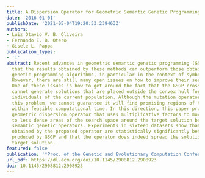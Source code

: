 ```yaml
---
title: A Dispersion Operator for Geometric Semantic Genetic Programming
date: '2016-01-01'
publishDate: '2021-05-04T19:20:53.239463Z'
authors:
- Luiz Otavio V. B. Oliveira
- Fernando E. B. Otero
- Gisele L. Pappa
publication_types:
- '1'
abstract: Recent advances in geometric semantic genetic programming (GSGP) have shown
  that the results obtained by these methods can outperform those obtained by classical
  genetic programming algorithms, in particular in the context of symbolic regression.
  However, there are still many open issues on how to improve their search mechanism.
  One of these issues is how to get around the fact that the GSGP crossover operator
  cannot generate solutions that are placed outside the convex hull formed by the
  individuals of the current population. Although the mutation operator alleviates
  this problem, we cannot guarantee it will find promising regions of the search space
  within feasible computational time. In this direction, this paper proposes a new
  geometric dispersion operator that uses multiplicative factors to move individuals
  to less dense areas of the search space around the target solution before applying
  semantic genetic operators. Experiments in sixteen datasets show that the results
  obtained by the proposed operator are statistically significantly better than those
  produced by GSGP and that the operator does indeed spread the solutions around the
  target solution.
featured: false
publication: '*Proc. of the Genetic and Evolutionary Computation Conference 2016*'
url_pdf: https://dl.acm.org/doi/10.1145/2908812.2908923
doi: 10.1145/2908812.2908923
---
```


